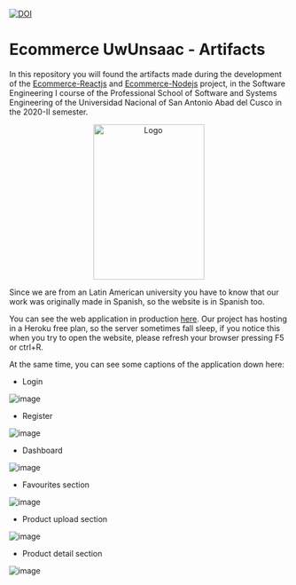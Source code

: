 [![DOI](https://zenodo.org/badge/DOI/10.5281/zenodo.5121030.svg)](https://doi.org/10.5281/zenodo.5121030)

# Ecommerce UwUnsaac - Artifacts
In this repository you will found the artifacts made during the development of the [Ecommerce-Reactjs](https://github.com/UwUnsaac/Ecommerce-Reactjs) and [Ecommerce-Nodejs](https://github.com/UwUnsaac/Ecommerce-Nodejs) project, in the Software Engineering I course of the Professional School of Software and Systems Engineering of the Universidad Nacional of San Antonio Abad del Cusco in the 2020-II semester.

<p align="center">
  <a href="http://www.unsaac.edu.pe">
    <img src="http://www.unsaac.edu.pe/media/k2/items/cache/b02aa2a324e02550b2c16c7a3489589f_M.jpg" alt="Logo" width="200" height="280">
  </a>
</p>

Since we are from an Latin American university you have to know that our work was originally made in Spanish, so the website is in Spanish too.

You can see the web application in production [here](https://e-commerce-uwunsaac.herokuapp.com). Our project has hosting in a Heroku free plan, so the server sometimes fall sleep, if you notice this when you try to open the website, please refresh your browser pressing F5 or ctrl+R.

At the same time, you can see some captions of the application down here:
- Login

![image](https://user-images.githubusercontent.com/72516305/126580739-403d73af-0a0e-494f-8af9-61decb9336d1.png)

- Register

![image](https://user-images.githubusercontent.com/72516305/126580775-9437c5a4-7e29-40fa-8ea6-65f4416cafa8.png)

- Dashboard

![image](https://user-images.githubusercontent.com/72516305/126578919-78506c12-c4a2-4265-9a8b-00e345a61bf4.png)

- Favourites section

![image](https://user-images.githubusercontent.com/72516305/126578979-d4810689-bd42-4302-a4b4-a8d04aa81444.png)

- Product upload section

![image](https://user-images.githubusercontent.com/72516305/126579000-4d16469e-8fdc-427f-93c7-444240f064dd.png)

- Product detail section

![image](https://user-images.githubusercontent.com/72516305/126579202-1b023925-a6a9-4f5f-b789-cb2a6e65c122.png)
